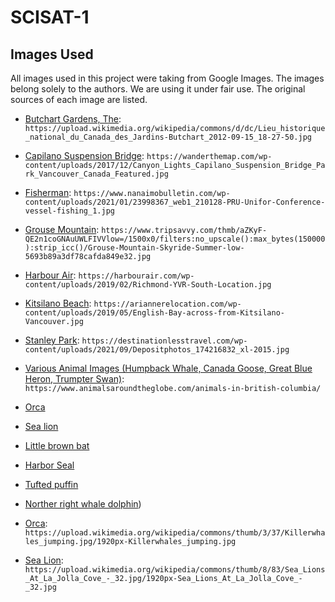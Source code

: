 # SCISAT-1

## Images Used

All images used in this project were taking from Google Images. The images belong solely to the authors. We are using it under fair use. The original sources of each image are listed.

- [Butchart Gardens, The](https://upload.wikimedia.org/wikipedia/commons/d/dc/Lieu_historique_national_du_Canada_des_Jardins-Butchart_2012-09-15_18-27-50.jpg): `https://upload.wikimedia.org/wikipedia/commons/d/dc/Lieu_historique_national_du_Canada_des_Jardins-Butchart_2012-09-15_18-27-50.jpg`
- [Capilano Suspension Bridge](https://wanderthemap.com/wp-content/uploads/2017/12/Canyon_Lights_Capilano_Suspension_Bridge_Park_Vancouver_Canada_Featured.jpg): `https://wanderthemap.com/wp-content/uploads/2017/12/Canyon_Lights_Capilano_Suspension_Bridge_Park_Vancouver_Canada_Featured.jpg`
- [Fisherman](https://www.nanaimobulletin.com/wp-content/uploads/2021/01/23998367_web1_210128-PRU-Unifor-Conference-vessel-fishing_1.jpg): `https://www.nanaimobulletin.com/wp-content/uploads/2021/01/23998367_web1_210128-PRU-Unifor-Conference-vessel-fishing_1.jpg`
- [Grouse Mountain](<https://www.tripsavvy.com/thmb/aZKyF-QE2n1coGNAuUWLFIVVlow=/1500x0/filters:no_upscale():max_bytes(150000):strip_icc()/Grouse-Mountain-Skyride-Summer-low-5693b89a3df78cafda849e32.jpg>): `https://www.tripsavvy.com/thmb/aZKyF-QE2n1coGNAuUWLFIVVlow=/1500x0/filters:no_upscale():max_bytes(150000):strip_icc()/Grouse-Mountain-Skyride-Summer-low-5693b89a3df78cafda849e32.jpg`
- [Harbour Air](https://harbourair.com/wp-content/uploads/2019/02/Richmond-YVR-South-Location.jpg): `https://harbourair.com/wp-content/uploads/2019/02/Richmond-YVR-South-Location.jpg`
- [Kitsilano Beach](https://ariannerelocation.com/wp-content/uploads/2019/05/English-Bay-across-from-Kitsilano-Vancouver.jpg): `https://ariannerelocation.com/wp-content/uploads/2019/05/English-Bay-across-from-Kitsilano-Vancouver.jpg`
- [Stanley Park](https://destinationlesstravel.com/wp-content/uploads/2021/09/Depositphotos_174216832_xl-2015.jpg): `https://destinationlesstravel.com/wp-content/uploads/2021/09/Depositphotos_174216832_xl-2015.jpg`
- [Various Animal Images (Humpback Whale, Canada Goose, Great Blue Heron, Trumpter Swan)](https://www.animalsaroundtheglobe.com/animals-in-british-columbia/): `https://www.animalsaroundtheglobe.com/animals-in-british-columbia/`
- [Orca](https://en.wikipedia.org/wiki/Orca)
- [Sea lion](https://en.wikipedia.org/wiki/California_sea_lion)
- [Little brown bat](https://sierraclub.bc.ca/little-brown-myotis/)
- [Harbor Seal](https://en.wikipedia.org/wiki/Harbor_seal)
- [Tufted puffin](https://ebird.org/species/tufpuf)
- [Norther right whale dolphin](https://en.wikipedia.org/wiki/Northern_right_whale_dolphin))

- [Orca](https://upload.wikimedia.org/wikipedia/commons/thumb/3/37/Killerwhales_jumping.jpg/1920px-Killerwhales_jumping.jpg): `https://upload.wikimedia.org/wikipedia/commons/thumb/3/37/Killerwhales_jumping.jpg/1920px-Killerwhales_jumping.jpg`
- [Sea Lion](https://upload.wikimedia.org/wikipedia/commons/thumb/8/83/Sea_Lions_At_La_Jolla_Cove_-_32.jpg/1920px-Sea_Lions_At_La_Jolla_Cove_-_32.jpg): `https://upload.wikimedia.org/wikipedia/commons/thumb/8/83/Sea_Lions_At_La_Jolla_Cove_-_32.jpg/1920px-Sea_Lions_At_La_Jolla_Cove_-_32.jpg`
